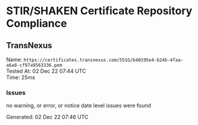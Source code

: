 # STIR/SHAKEN Certificate Repository Compliance

## TransNexus

Name: `https://certificates.transnexus.com/551G/b40195e4-b24b-4faa-a6a8-cf97a9563336.pem`\
Tested At: 02 Dec 22 07:44 UTC\
Time: 25ms

### Issues

no warning, or error, or notice date level issues were found

Generated: 02 Dec 22 07:46 UTC